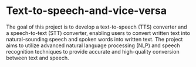 # Text-to-speech-and-vice-versa
The goal of this project is to develop a text-to-speech (TTS) converter and a speech-to-text (STT) converter, enabling users to convert written text into natural-sounding speech and spoken words into written text. The project aims to utilize advanced natural language processing (NLP) and speech recognition techniques to provide accurate and high-quality conversion between text and speech.
